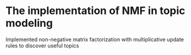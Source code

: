 # The implementation of NMF in topic modeling

Implemented non-negative matrix factorization with multiplicative update rules to discover useful topics
